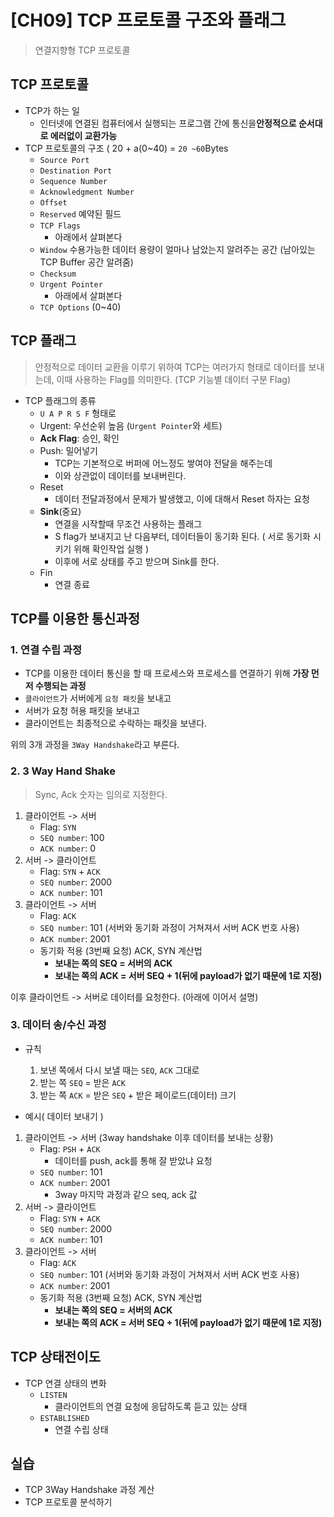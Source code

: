 # [CH09] TCP 프로토콜 구조와 플래그
> 연결지향형 TCP 프로토콜

## TCP 프로토콜
- TCP가 하는 일
	- 인터넷에 연결된 컴퓨터에서 실행되는 프로그램 간에 통신을**안정적으로 순서대로 에러없이 교환가능** 
- TCP 프로토콜의 구조 ( 20 + a(0~40) = `20 ~60`Bytes
	- `Source Port`
	- `Destination Port`
	- `Sequence Number`
	- `Acknowledgment Number`
	- `Offset`
	- `Reserved`	예약된 필드
	- `TCP Flags`
		- 아래에서 살펴본다
	- `Window` 수용가능한 데이터 용량이 얼마나 남았는지 알려주는 공간 (남아있는 TCP Buffer 공간 알려줌)
	- `Checksum`
	- `Urgent Pointer`
		- 아래에서 살펴본다
	- `TCP Options` (0~40)
## TCP 플래그
> 안정적으로 데이터 교환을 이루기 위하여 TCP는 여러가지 형태로 데이터를 보내는데, 이때 사용하는 Flag를 의미한다. (TCP 기능별 데이터 구분 Flag) 
- TCP 플래그의 종류
	- `U A P R S F` 형태로
	- Urgent: 우선순위 높음 (`Urgent Pointer`와 세트)
	- **Ack Flag**: 승인, 확인
	- Push: 밀어넣기
		- TCP는 기본적으로 버퍼에 어느정도 쌓여야 전달을 해주는데
		- 이와 상관없이 데이터를 보내버린다.
	- Reset
		- 데이터 전달과정에서 문제가 발생했고, 이에 대해서 Reset 하자는 요청
	- **Sink**(중요)
		- 연결을 시작할때 무조건 사용하는 플래그
		- S flag가 보내지고 난 다음부터, 데이터들이 동기화 된다. ( 서로 동기화 시키기 위해 확인작업 실행 )
		- 이후에 서로 상태를 주고 받으며 Sink를 한다.
	- Fin
		- 연결 종료

## TCP를 이용한 통신과정
### 1. 연결 수립 과정
- TCP를 이용한 데이터 통신을 할 때 프로세스와 프로세스를 연결하기 위해 **가장 먼저 수행되는 과정**
- `클라이언트`가 서버에게 `요청 패킷`을 보내고
- 서버가 요청 허용 패킷을 보내고
- 클라이언트는 최종적으로 수락하는 패킷을 보낸다.

위의 3개 과정을 `3Way Handshake`라고 부른다.
### 2. 3 Way Hand Shake
> Sync, Ack 숫자는 임의로 지정한다.
1. 클라이언트 -> 서버
	- Flag: `SYN`
	- `SEQ number`: 100
	- `ACK number`: 0
2. 서버 -> 클라이언트
	- Flag: `SYN` + `ACK`
	- `SEQ number`: 2000
	- `ACK number`: 101
3. 클라이언트 -> 서버
	- Flag: `ACK`
	- `SEQ number`: 101 (서버와 동기화 과정이 거쳐져서 서버 ACK 번호 사용)
	- `ACK number`: 2001
	- 동기화 적용 (3번째 요청) ACK, SYN 계산법
		- **보내는 쪽의 SEQ = 서버의 ACK**
		- **보내는 쪽의 ACK = 서버 SEQ + 1(뒤에 payload가 없기 때문에 1로 지정)**

이후 클라이언트 -> 서버로 데이터를 요청한다. (아래에 이어서 설명)

### 3. 데이터 송/수신 과정
- 규칙
	1. 보낸 쪽에서 다시 보낼 때는 `SEQ`, `ACK` 그대로
	2. 받는 쪽 `SEQ` = 받은 `ACK`
	3. 받는 쪽 `ACK` = 받은 `SEQ` + 받은 페이로드(데이터) 크기

- 예시( 데이터 보내기 )
1. 클라이언트 -> 서버 (3way handshake 이후 데이터를 보내는 상황)
	- Flag: `PSH` + `ACK`
		- 데이터를 push, ack를 통해 잘 받았냐 요청
	- `SEQ number`: 101
	- `ACK number`: 2001
		- 3way 마지막 과정과 같으 seq, ack 값
2. 서버 -> 클라이언트
	- Flag: `SYN` + `ACK`
	- `SEQ number`: 2000
	- `ACK number`: 101
3. 클라이언트 -> 서버
	- Flag: `ACK`
	- `SEQ number`: 101 (서버와 동기화 과정이 거쳐져서 서버 ACK 번호 사용)
	- `ACK number`: 2001
	- 동기화 적용 (3번째 요청) ACK, SYN 계산법
		- **보내는 쪽의 SEQ = 서버의 ACK**
		- **보내는 쪽의 ACK = 서버 SEQ + 1(뒤에 payload가 없기 때문에 1로 지정)**

## TCP 상태전이도
- TCP 연결 상태의 변화
	- `LISTEN`
		- 클라이언트의 연결 요청에 응답하도록 듣고 있는 상태
	- `ESTABLISHED`
		- 연결 수립 상태

## 실습
- TCP 3Way Handshake 과정 계산
- TCP 프로토콜 분석하기 